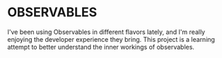 OBSERVABLES
=====

I've been using Observables in different flavors lately, and I'm really enjoying the developer experience they bring. This project is a learning attempt to better understand the inner workings of observables.
